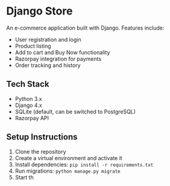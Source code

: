 # Django Store

An e-commerce application built with Django. Features include:

- User registration and login
- Product listing
- Add to cart and Buy Now functionality
- Razorpay integration for payments
- Order tracking and history

## Tech Stack

- Python 3.x
- Django 4.x
- SQLite (default, can be switched to PostgreSQL)
- Razorpay API

## Setup Instructions

1. Clone the repository
2. Create a virtual environment and activate it
3. Install dependencies: `pip install -r requirements.txt`
4. Run migrations: `python manage.py migrate`
5. Start th
